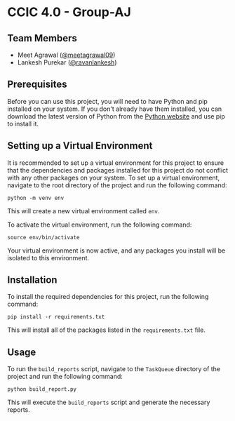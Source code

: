 # CCIC 4.0 - Group-AJ

## Team Members 
- Meet Agrawal ([@meetagrawal09](https://github.com/meetagrawal09)) 
- Lankesh Purekar ([@ravanlankesh](https://github.com/ravanlankesh))

## Prerequisites
Before you can use this project, you will need to have Python and pip installed on your system. If you don't already have them installed, you can download the latest version of Python from the [Python website](https://www.python.org/) and use pip to install it.

## Setting up a Virtual Environment

It is recommended to set up a virtual environment for this project to ensure that the dependencies and packages installed for this project do not conflict with any other packages on your system. To set up a virtual environment, navigate to the root directory of the project and run the following command:

    python -m venv env

This will create a new virtual environment called  `env`.

To activate the virtual environment, run the following command:

    source env/bin/activate

Your virtual environment is now active, and any packages you install will be isolated to this environment.

## Installation

To install the required dependencies for this project, run the following command:

    pip install -r requirements.txt

This will install all of the packages listed in the `requirements.txt` file.

## Usage

To run the `build_reports` script, navigate to the `TaskQueue` directory of the project and run the following command:

    python build_report.py
    
This will execute the `build_reports` script and generate the necessary reports.
